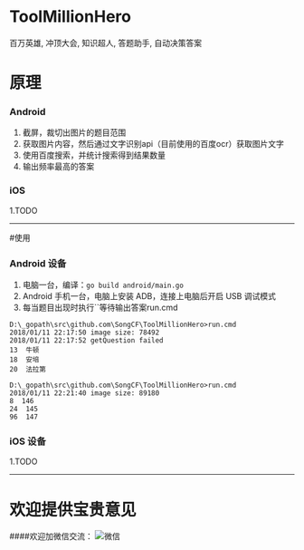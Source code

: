# ToolMillionHero
百万英雄, 冲顶大会, 知识超人, 答题助手, 自动决策答案


# 原理
### Android
1. 截屏，裁切出图片的题目范围
2. 获取图片内容，然后通过文字识别api（目前使用的百度ocr）获取图片文字
3. 使用百度搜索，并统计搜索得到结果数量
4. 输出频率最高的答案

### iOS
1.TODO

---

#使用
### Android 设备
1. 电脑一台，编译：`go build android/main.go`
2. Android 手机一台，电脑上安装 ADB，连接上电脑后开启 USB 调试模式
3. 每当题目出现时执行``等待输出答案run.cmd

```$shell
D:\_gopath\src\github.com\SongCF\ToolMillionHero>run.cmd
2018/01/11 22:17:50 image size: 78492
2018/01/11 22:17:52 getQuestion failed
13  牛顿
18  安培
20  法拉第

D:\_gopath\src\github.com\SongCF\ToolMillionHero>run.cmd
2018/01/11 22:21:40 image size: 89180
8  146
24  145
96  147
```


### iOS 设备
1.TODO


---

# 欢迎提供宝贵意见

####欢迎加微信交流：
![微信](wachat.jpg)

